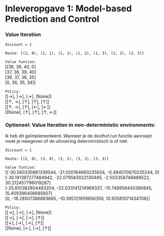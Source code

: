 # Inleveropgave 1: Model-based Prediction and Control

### Value Iteration
`discount = 1`

`Route: [(2, 0), (2, 1), (1, 1), (1, 2), (1, 3), (2, 3), (3, 3)]`

`Value funtion:` <br>
[[38, 39, 40, 0] <br>
[37, 38, 39, 40]<br>
[36, 37, 36, 35]<br>
[0, 36, 35, 34]]<br>

`Policy:`<br>
[[→], [→], [→], [None]]<br>
[[↑, →], [↑], [↑], [↑]]<br>
[[↑, →], [↑], [←], [←]]<br>
[[None], [↑], [↑], [↑, ←]]<br>


### Optioneel: Value Iteration in non-deterministic environments:
Ik heb dit geïmplementeerd. Wanneer je de doolhof.run functie aanroept moet je meegeven of de uitvoering deterministisch is of niet.<br>

`discount = 1`

`Route: [(2, 0), (3, 0), (3, 1), (3, 2), (3, 3)]`

`Value funtion:`<br>
[[-30.560330861339544, -21.020164660235924, -0.494070670235244, 0]<br>
[-30.191397277484942, -22.079583022130485, -2.503358746886522, 30.212457796019287]<br>
[-25.810382804483204, -22.033141214969337, -10.749956440390845, 15.409396406685607]<br>
[0, -18.28507386883685, -10.395121959656356, 10.93581071434708]]<br>

`Policy:`<br>
[[→], [→], [→], [None]]<br>
[[→], [→], [→], [↑]]<br>
[[↓], [→], [→], [↑]]<br>
[[None], [←], [→], [↑]]<br>